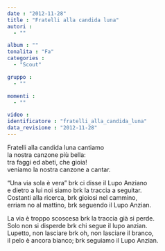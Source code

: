 ```yaml
---
date : "2012-11-28"
title : "Fratelli alla candida luna"
autori : 
  - ""

album : ""
tonalita : "Fa"
categories : 
  - "Scout"

gruppo : 
  - ""

momenti : 
  - ""

video : 
identificatore : "fratelli_alla_candida_luna"
data_revisione : "2012-11-28"
---
```

  
  
Fratelli alla candida luna cantiamo  
la nostra canzone più bella:  
tra faggi ed abeti, che gioia!  
veniamo la nostra canzone a cantar.  
  
  
“Una via sola è vera” brk ci disse il Lupo Anziano  
e dietro a lui noi siamo brk la traccia a seguitar.  
Costanti alla ricerca, brk gioiosi nel cammino,  
erriam no al mattino, brk seguendo il Lupo Anzian.   
  
  
  
La via è troppo scoscesa brk la traccia già si perde.  
Solo non si disperde brk chi segue il lupo anzian.  
Lupetto, non lasciare brk oh, non lasciare il branco,  
il pelo è ancora bianco; brk seguiamo il Lupo Anzian.  
  
